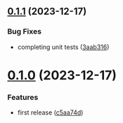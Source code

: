 ## [0.1.1](https://github.com/codibre/dotnet-case-insensitive-enum/compare/v0.1.0...v0.1.1) (2023-12-17)


### Bug Fixes

* completing unit tests ([3aab316](https://github.com/codibre/dotnet-case-insensitive-enum/commit/3aab3162abd1775ae46422877e6647f91efe433a))

# [0.1.0](https://github.com/codibre/dotnet-case-insensitive-enum/compare/v0.0.0...v0.1.0) (2023-12-17)


### Features

* first release ([c5aa74d](https://github.com/codibre/dotnet-case-insensitive-enum/commit/c5aa74da6207dc29cdee0c4031b932dceee03ccc))
